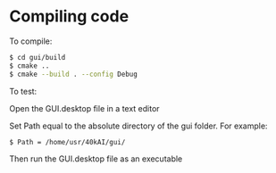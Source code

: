 # Compiling code

To compile:

```bash
$ cd gui/build
$ cmake ..
$ cmake --build . --config Debug
```

To test: 

Open the GUI.desktop file in a text editor

Set Path equal to the absolute directory of the gui folder. For example:
```bash
$ Path = /home/usr/40kAI/gui/
```
Then run the GUI.desktop file as an executable